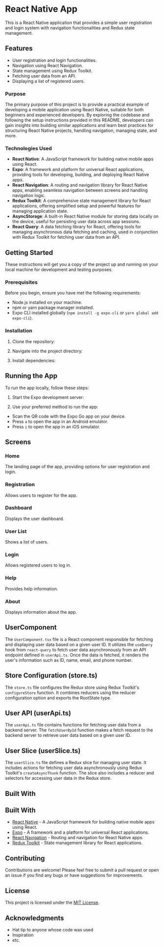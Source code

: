 # React Native App

This is a React Native application that provides a simple user registration and login system with navigation functionalities and Redux state management.

## Features

- User registration and login functionalities.
- Navigation using React Navigation.
- State management using Redux Toolkit.
- Fetching user data from an API.
- Displaying a list of registered users.

### Purpose

The primary purpose of this project is to provide a practical example of developing a mobile application using React Native, suitable for both beginners and experienced developers. By exploring the codebase and following the setup instructions provided in this README, developers can gain insights into building similar applications and learn best practices for structuring React Native projects, handling navigation, managing state, and more.

### Technologies Used

- **React Native**: A JavaScript framework for building native mobile apps using React.
- **Expo**: A framework and platform for universal React applications, providing tools for developing, building, and deploying React Native apps.
- **React Navigation**: A routing and navigation library for React Native apps, enabling seamless navigation between screens and handling navigation logic.
- **Redux Toolkit**: A comprehensive state management library for React applications, offering simplified setup and powerful features for managing application state.
- **AsyncStorage**: A built-in React Native module for storing data locally on the device, useful for persisting user data across app sessions.
- **React Query**: A data fetching library for React, offering tools for managing asynchronous data fetching and caching, used in conjunction with Redux Toolkit for fetching user data from an API.

  
## Getting Started

These instructions will get you a copy of the project up and running on your local machine for development and testing purposes.

### Prerequisites

Before you begin, ensure you have met the following requirements:
- Node.js installed on your machine.
- npm or yarn package manager installed.
- Expo CLI installed globally (`npm install -g expo-cli` or `yarn global add expo-cli`).

### Installation

1. Clone the repository:
   
2. Navigate into the project directory:

3. Install dependencies:

## Running the App

To run the app locally, follow these steps:

1. Start the Expo development server:

2. Use your preferred method to run the app:
- Scan the QR code with the Expo Go app on your device.
- Press `a` to open the app in an Android emulator.
- Press `i` to open the app in an iOS simulator.

## Screens

### Home

The landing page of the app, providing options for user registration and login.

### Registration

Allows users to register for the app.

### Dashboard

Displays the user dashboard.

### User List

Shows a list of users.

### Login

Allows registered users to log in.

### Help

Provides help information.

### About

Displays information about the app.

## UserComponent

The `UserComponent.tsx` file is a React component responsible for fetching and displaying user data based on a given user ID. It utilizes the `useQuery` hook from `react-query` to fetch user data asynchronously from an API endpoint defined in `userApi.ts`. Once the data is fetched, it renders the user's information such as ID, name, email, and phone number.

## Store Configuration (store.ts)

The `store.ts` file configures the Redux store using Redux Toolkit's `configureStore` function. It combines reducers using the reducer configuration option and exports the RootState type.

## User API (userApi.ts)

The `userApi.ts` file contains functions for fetching user data from a backend server. The `fetchUserById` function makes a fetch request to the backend server to retrieve user data based on a given user ID.

## User Slice (userSlice.ts)

The `userSlice.ts` file defines a Redux slice for managing user state. It includes actions for fetching user data asynchronously using Redux Toolkit's `createAsyncThunk` function. The slice also includes a reducer and selectors for accessing user data in the Redux store.

## Built With

## Built With

- [React Native](https://reactnative.dev/) - A JavaScript framework for building native mobile apps using React.
- [Expo](https://expo.dev/) - A framework and a platform for universal React applications.
- [React Navigation](https://reactnavigation.org/) - Routing and navigation for React Native apps.
- [Redux Toolkit](https://redux-toolkit.js.org/) - State management library for React applications.

## Contributing

Contributions are welcome! Please feel free to submit a pull request or open an issue if you find any bugs or have suggestions for improvements.

## License

This project is licensed under the [MIT License](LICENSE).

## Acknowledgments

- Hat tip to anyone whose code was used
- Inspiration
- etc.

